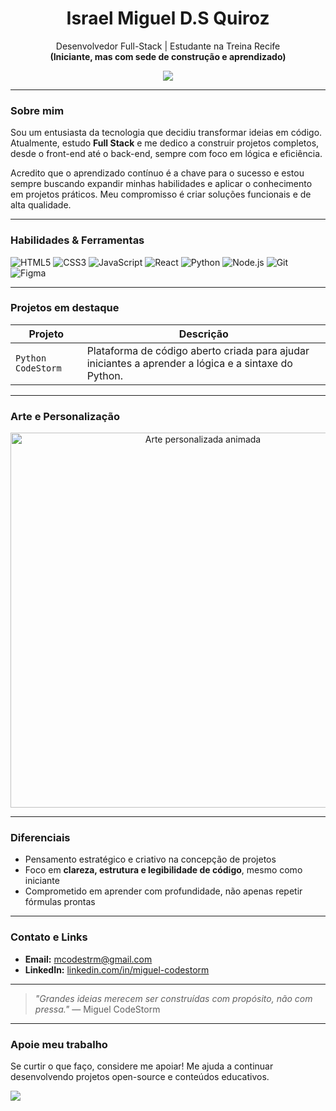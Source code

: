 <h1 align="center">Israel Miguel D.S Quiroz</h1>
<p align="center">
  Desenvolvedor Full-Stack | Estudante na Treina Recife
  <br><strong>(Iniciante, mas com sede de construção e aprendizado)</strong>
</p>

<p align="center">
  <img src="https://github-readme-stats.vercel.app/api?username=Miguel-CodeStorm&show_icons=true&theme=radical" />
</p>

---

### Sobre mim

Sou um entusiasta da tecnologia que decidiu transformar ideias em código. Atualmente, estudo **Full Stack** e me dedico a construir projetos completos, desde o front-end até o back-end, sempre com foco em lógica e eficiência.

Acredito que o aprendizado contínuo é a chave para o sucesso e estou sempre buscando expandir minhas habilidades e aplicar o conhecimento em projetos práticos. Meu compromisso é criar soluções funcionais e de alta qualidade.

---

### Habilidades & Ferramentas

![HTML5](https://img.shields.io/badge/HTML5-E34F26?style=flat&logo=html5&logoColor=white)
![CSS3](https://img.shields.io/badge/CSS3-1572B6?style=flat&logo=css3&logoColor=white)
![JavaScript](https://img.shields.io/badge/JavaScript-F7DF1E?style=flat&logo=javascript&logoColor=black)
![React](https://img.shields.io/badge/React-61DAFB?style=flat&logo=react&logoColor=black)
![Python](https://img.shields.io/badge/Python-3776AB?style=flat&logo=python&logoColor=white)
![Node.js](https://img.shields.io/badge/Node.js-339933?style=flat&logo=node.js&logoColor=white)
![Git](https://img.shields.io/badge/Git-F05032?style=flat&logo=git&logoColor=white)
![Figma](https://img.shields.io/badge/Figma-F24E1E?style=flat&logo=figma&logoColor=white)

---

### Projetos em destaque

| Projeto | Descrição |
|--------|-----------|
| `Python CodeStorm` | Plataforma de código aberto criada para ajudar iniciantes a aprender a lógica e a sintaxe do Python. |

---

### Arte e Personalização

<p align="center">
  <img src="https://raw.githubusercontent.com/MigueI-Codestorm/MigueI-Codestorm/refs/heads/main/assets/ezgif-6c7421c0e005a8.gif" width="600" alt="Arte personalizada animada" />
</p>

---

### Diferenciais

- Pensamento estratégico e criativo na concepção de projetos
- Foco em **clareza, estrutura e legibilidade de código**, mesmo como iniciante
- Comprometido em aprender com profundidade, não apenas repetir fórmulas prontas

---

### Contato e Links

- **Email:** [mcodestrm@gmail.com](mailto:mcodestrm@gmail.com)
- **LinkedIn:** [linkedin.com/in/miguel-codestorm](https://www.linkedin.com/in/miguel-codestorm)

---

> *"Grandes ideias merecem ser construídas com propósito, não com pressa."*
> — Miguel CodeStorm

---

### Apoie meu trabalho

Se curtir o que faço, considere me apoiar! Me ajuda a continuar desenvolvendo projetos open-source e conteúdos educativos.

<p align="left">
  <a href="https://buymeacoffee.com/miguelcodestorm" target="_blank">
    <img src="https://img.shields.io/badge/Buy%20me%20a%20coffee-FF813F?style=for-the-badge&logo=buy-me-a-coffee&logoColor=white" />
  </a>
</p>
